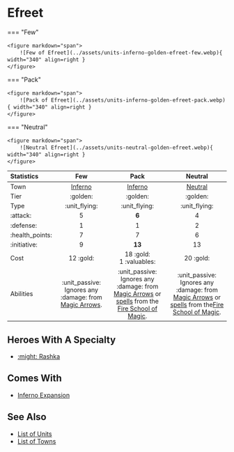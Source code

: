 # Efreet

=== "Few"

    <figure markdown="span">
        ![Few of Efreet](../assets/units-inferno-golden-efreet-few.webp){ width="340" align=right }
    </figure>

=== "Pack"

    <figure markdown="span">
        ![Pack of Efreet](../assets/units-inferno-golden-efreet-pack.webp){ width="340" align=right }
    </figure>

=== "Neutral"

    <figure markdown="span">
        ![Neutral Efreet](../assets/units-neutral-golden-efreet.webp){ width="340" align=right }
    </figure>


| Statistics | Few | Pack | Neutral |
| :--- | :---: | :---: | :---: |
| Town | [Inferno](../towns/inferno.md) | [Inferno](../towns/inferno.md) | [Neutral](../towns/neutral.md) |
| Tier | :golden: | :golden: | :golden: |
| Type | :unit_flying: | :unit_flying: | :unit_flying: |
| :attack: | 5 | **6** | 4 |
| :defense: | 1 | 1 | 2 |
| :health_points: | 7 | 7 | 6 |
| :initiative: | 9 | **13** | 13 |
| Cost | 12 :gold: | 18 :gold:<br>1 :valuables: | 20 :gold: |
| Abilities | :unit_passive: Ignores any :damage: from [Magic Arrows](../spells/magic_arrow.md). | :unit_passive: Ignores any :damage: from [Magic Arrows](../spells/magic_arrow.md) or [spells](../spells/index.md) from the [Fire School of Magic](../spells/school_of_fire_magic.md). | :unit_passive: Ignores any :damage: from [Magic Arrows](../spells/magic_arrow.md) or [spells](../spells/index.md) from the[Fire School of Magic](../spells/school_of_fire_magic.md). |


## Heroes With A Specialty

- [:might: Rashka](../heroes/rashka.md#specialty)


## Comes With

- [Inferno Expansion](../content.md)


## See Also

- [List of Units](index.md)
- [List of Towns](../towns/index.md)